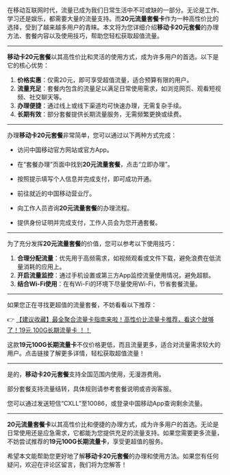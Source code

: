 
在移动互联网时代，流量已成为我们日常生活中不可或缺的一部分。无论是工作、学习还是娱乐，都需要大量的流量支持。而**20元流量套餐卡**作为一种高性价比的选择，受到了越来越多用户的青睐。本文将为您详细介绍**移动卡20元套餐**的办理方法、套餐内容以及使用技巧，帮助您轻松获取超值流量。

---


**移动卡20元套餐**以其高性价比和灵活的使用方式，成为许多用户的首选。以下是它的核心优势：

1. **价格实惠**：仅需20元，即可享受超值流量，适合预算有限的用户。
2. **流量充足**：套餐内包含的流量足以满足日常使用需求，如浏览网页、观看短视频、社交聊天等。
3. **办理便捷**：通过线上或线下渠道均可快速办理，无需复杂手续。
4. **长期有效**：部分套餐提供长期流量服务，无需频繁更换或续费。

---


办理**移动卡20元套餐**非常简单，您可以通过以下两种方式完成：

- 访问中国移动官方网站或官方App。
- 在“套餐办理”页面中找到**20元流量套餐**，点击“立即办理”。
- 按照提示填写个人信息并完成支付，即可成功开通。

- 前往就近的中国移动营业厅。
- 向工作人员咨询**20元流量套餐**的办理流程。
- 提供身份证明并完成支付，工作人员会为您开通套餐。

---


为了充分发挥**20元流量套餐**的价值，您可以参考以下使用技巧：

1. **合理分配流量**：优先用于高频需求，如视频观看或文件下载，避免浪费在低流量消耗的应用上。
2. **开启流量监控**：通过手机设置或第三方App监控流量使用情况，避免超额。
3. **结合Wi-Fi使用**：在有Wi-Fi的环境下尽量使用Wi-Fi，节省套餐流量。

---


如果您正在寻找更超值的流量套餐，不妨看看以下推荐：

👉 [【建议收藏】最全聚合流量卡指南来啦！高性价比流量卡推荐，看这个就够了！19元 100G长期流量卡 ！！](https://bit.ly/Liuliangka)

这款**19元100G长期流量卡**不仅价格更低，而且流量更多，适合对流量需求较大的用户。点击链接了解更多详情，轻松获取超值流量！

---


是的，**移动卡20元套餐**支持全国范围内使用，无漫游费用。

部分套餐支持流量结转，具体规则请参考套餐说明或咨询客服。

您可以通过发送短信“CXLL”至10086，或登录中国移动App查询剩余流量。

---


**20元流量套餐卡**以其高性价比和便捷的办理方式，成为许多用户的首选。无论是日常使用还是应急需求，它都能为您提供充足的流量支持。如果您需要更多流量，不妨尝试推荐的**19元100G长期流量卡**，享受更超值的服务。

希望本文能帮助您更好地了解**移动卡20元套餐**的办理和使用方法。如果您有任何疑问，欢迎在评论区留言，我们将为您解答！
